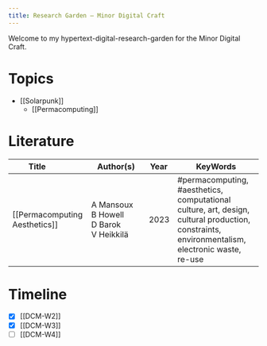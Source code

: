 ```yaml
---
title: Research Garden — Minor Digital Craft
---
```


Welcome to my hypertext-digital-research-garden for the Minor Digital Craft. 


# Topics
- [[Solarpunk]]
    - [[Permacomputing]]

# Literature 

| <div style="width:100px">Title</div> | <div style="width:100px">Author(s)</div> | <div style="width:40px">Year</div> | KeyWords
--- | --- | --- | ---
[[Permacomputing Aesthetics]] | A Mansoux<br>B Howell<br>D Barok<br> V Heikkilä | 2023 | #permacomputing, #aesthetics, computational culture, art, design, cultural production, constraints, environmentalism, electronic waste, re-use




# Timeline

- [x] [[DCM-W2]]
- [x] [[DCM-W3]]
- [ ] [[DCM-W4]]